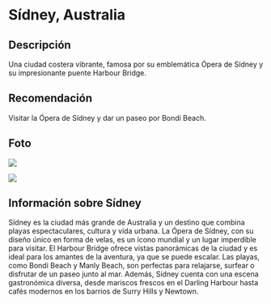 # Sídney, Australia

## Descripción
Una ciudad costera vibrante, famosa por su emblemática Ópera de Sídney y su impresionante puente Harbour Bridge.

## Recomendación
Visitar la Ópera de Sídney y dar un paseo por Bondi Beach.

## Foto

![](http://www.viprocosa.com/wp-content/uploads/2018/10/Sydney_Opera_House-16.jpg)  

![](https://historia.nationalgeographic.com.es/medio/2023/10/19/opera-1_f81cb49e_231019165049_1280x720.jpg)  

## Información sobre Sídney
Sídney es la ciudad más grande de Australia y un destino que combina playas espectaculares, cultura y vida urbana. La Ópera de Sídney, con su diseño único en forma de velas, es un ícono mundial y un lugar imperdible para visitar. El Harbour Bridge ofrece vistas panorámicas de la ciudad y es ideal para los amantes de la aventura, ya que se puede escalar. Las playas, como Bondi Beach y Manly Beach, son perfectas para relajarse, surfear o disfrutar de un paseo junto al mar. Además, Sídney cuenta con una escena gastronómica diversa, desde mariscos frescos en el Darling Harbour hasta cafés modernos en los barrios de Surry Hills y Newtown.